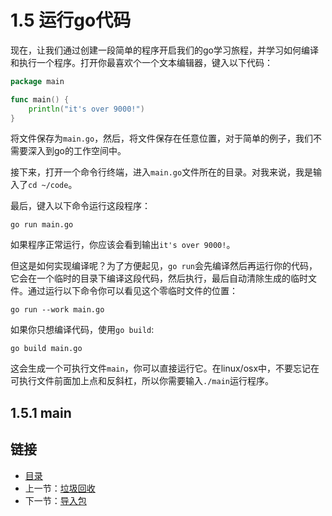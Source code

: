 # 1.5 运行go代码

现在，让我们通过创建一段简单的程序开启我们的go学习旅程，并学习如何编译和执行一个程序。打开你最喜欢个一个文本编辑器，键入以下代码：

```go
package main

func main() {
    println("it's over 9000!")
}
```

将文件保存为`main.go`，然后，将文件保存在任意位置，对于简单的例子，我们不需要深入到go的工作空间中。

接下来，打开一个命令行终端，进入`main.go`文件所在的目录。对我来说，我是输入了`cd ~/code`。

最后，键入以下命令运行这段程序：

`go run main.go`

如果程序正常运行，你应该会看到输出`it's over 9000!`。

但这是如何实现编译呢？为了方便起见，`go run`会先编译然后再运行你的代码，它会在一个临时的目录下编译这段代码，然后执行，最后自动清除生成的临时文件。通过运行以下命令你可以看见这个零临时文件的位置：

`go run --work main.go`

如果你只想编译代码，使用`go build`:

`go build main.go`

这会生成一个可执行文件`main`，你可以直接运行它。在linux/osx中，不要忘记在可执行文件前面加上点和反斜杠，所以你需要输入`./main`运行程序。

## 1.5.1 main

## 链接

- [目录](directory.md)
- 上一节：[垃圾回收](1.4.md)
- 下一节：[导入包](1.6.md)